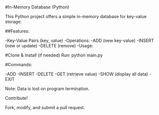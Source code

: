 #In-Memory Database (Python)

This Python project offers a simple in-memory database for key-value storage.

##Features:

-Key-Value Pairs (key, value)
-Operations:
-ADD (new key-value)
-INSERT (new or update)
-DELETE (remove)
-Usage:

#Clone & Install (if needed)
Run: python main.py

#Commands:

-ADD <key> <value>
-INSERT <key> <value>
-DELETE <key>
-GET <key> (retrieve value)
-SHOW (display all data)
-EXIT

Note: Data is lost on program termination.

Contribute!

Fork, modify, and submit a pull request.
